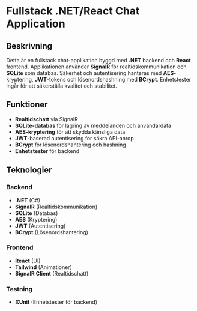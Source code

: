 # Fullstack .NET/React Chat Application

## Beskrivning

Detta är en fullstack chat-applikation byggd med **.NET** backend och **React** frontend. Applikationen använder **SignalR** för realtidskommunikation och **SQLite** som databas. Säkerhet och autentisering hanteras med **AES**-kryptering, **JWT**-tokens och lösenordshashning med **BCrypt**. Enhetstester ingår för att säkerställa kvalitet och stabilitet.

## Funktioner

- **Realtidschatt** via SignalR
- **SQLite-databas** för lagring av meddelanden och användardata
- **AES-kryptering** för att skydda känsliga data
- **JWT**-baserad autentisering för säkra API-anrop
- **BCrypt** för lösenordshantering och hashning
- **Enhetstester** för backend

## Teknologier

### Backend

- **.NET** (C#)
- **SignalR** (Realtidskommunikation)
- **SQLite** (Databas)
- **AES** (Kryptering)
- **JWT** (Autentisering)
- **BCrypt** (Lösenordshantering)

### Frontend

- **React** (UI)
- **Tailwind** (Animationer)
- **SignalR Client** (Realtidschatt)

### Testning

- **XUnit** (Enhetstester för backend)
